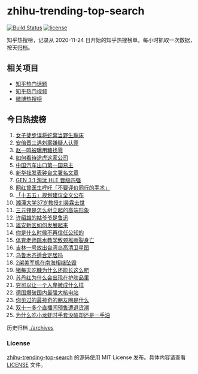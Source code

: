 # zhihu-trending-top-search

[![Build Status](https://github.com/justjavac/zhihu-trending-top-search/workflows/ci/badge.svg?branch=main)](https://github.com/justjavac/zhihu-trending-top-search/actions)
[![license](https://img.shields.io/github/license/justjavac/zhihu-trending-top-search)](https://github.com/justjavac/zhihu-trending-top-search/blob/main/LICENSE)

知乎热搜榜，记录从 2020-11-24 日开始的知乎热搜榜单。每小时抓取一次数据，按天[归档](./archives)。

## 相关项目

- [知乎热门话题](https://github.com/justjavac/zhihu-trending-hot-questions)
- [知乎热门视频](https://github.com/justjavac/zhihu-trending-hot-video)
- [微博热搜榜](https://github.com/justjavac/weibo-trending-hot-search)

## 今日热搜榜

<!-- BEGIN -->
<!-- 最后更新时间 Wed Oct 29 2025 11:17:04 GMT+0800 (China Standard Time) -->

1. [女子徒步误将蛇窝当野生蹦床](https://www.zhihu.com/search?q=%E5%A5%B3%E5%AD%90%E5%BE%92%E6%AD%A5%E8%AF%AF%E5%B0%86%E8%9B%87%E7%AA%9D%E5%BD%93%E9%87%8E%E7%94%9F%E8%B9%A6%E5%BA%8A)
1. [安倍晋三遇刺案嫌疑人认罪](https://www.zhihu.com/search?q=%E5%AE%89%E5%80%8D%E6%99%8B%E4%B8%89%E9%81%87%E5%88%BA%E6%A1%88%E5%AB%8C%E7%96%91%E4%BA%BA%E8%AE%A4%E7%BD%AA)
1. [赵一鸣被曝用糖找零](https://www.zhihu.com/search?q=%E8%B5%B5%E4%B8%80%E9%B8%A3%E8%A2%AB%E6%9B%9D%E7%94%A8%E7%B3%96%E6%89%BE%E9%9B%B6)
1. [如何看待途虎这家公司](https://www.zhihu.com/search?q=%E5%A6%82%E4%BD%95%E7%9C%8B%E5%BE%85%E9%80%94%E8%99%8E%E8%BF%99%E5%AE%B6%E5%85%AC%E5%8F%B8)
1. [中国汽车出口第一国易主](https://www.zhihu.com/search?q=%E4%B8%AD%E5%9B%BD%E6%B1%BD%E8%BD%A6%E5%87%BA%E5%8F%A3%E7%AC%AC%E4%B8%80%E5%9B%BD%E6%98%93%E4%B8%BB)
1. [新华社发表钟台文署名文章](https://www.zhihu.com/search?q=%E6%96%B0%E5%8D%8E%E7%A4%BE%E5%8F%91%E8%A1%A8%E9%92%9F%E5%8F%B0%E6%96%87%E7%BD%B2%E5%90%8D%E6%96%87%E7%AB%A0)
1. [GEN 3:1 淘汰 HLE 晋级四强](https://www.zhihu.com/search?q=GEN%203%3A1%20%E6%B7%98%E6%B1%B0%20HLE%20%E6%99%8B%E7%BA%A7%E5%9B%9B%E5%BC%BA)
1. [网红曾医生呼吁「不要评价同行的手术」](https://www.zhihu.com/search?q=%E7%BD%91%E7%BA%A2%E6%9B%BE%E5%8C%BB%E7%94%9F%E5%91%BC%E5%90%81%E3%80%8C%E4%B8%8D%E8%A6%81%E8%AF%84%E4%BB%B7%E5%90%8C%E8%A1%8C%E7%9A%84%E6%89%8B%E6%9C%AF%E3%80%8D)
1. [「十五五」规划建议全文公布](https://www.zhihu.com/search?q=%E3%80%8C%E5%8D%81%E4%BA%94%E4%BA%94%E3%80%8D%E8%A7%84%E5%88%92%E5%BB%BA%E8%AE%AE%E5%85%A8%E6%96%87%E5%85%AC%E5%B8%83)
1. [湘潭大学37岁教授刘昊霖去世](https://www.zhihu.com/search?q=%E6%B9%98%E6%BD%AD%E5%A4%A7%E5%AD%A637%E5%B2%81%E6%95%99%E6%8E%88%E5%88%98%E6%98%8A%E9%9C%96%E5%8E%BB%E4%B8%96)
1. [三元锂是怎么树立起的高端形象](https://www.zhihu.com/search?q=%E4%B8%89%E5%85%83%E9%94%82%E6%98%AF%E6%80%8E%E4%B9%88%E6%A0%91%E7%AB%8B%E8%B5%B7%E7%9A%84%E9%AB%98%E7%AB%AF%E5%BD%A2%E8%B1%A1)
1. [许绍雄的姑爷爷是鲁迅](https://www.zhihu.com/search?q=%E8%AE%B8%E7%BB%8D%E9%9B%84%E7%9A%84%E5%A7%91%E7%88%B7%E7%88%B7%E6%98%AF%E9%B2%81%E8%BF%85)
1. [雄安新区如何发展起来](https://www.zhihu.com/search?q=%E9%9B%84%E5%AE%89%E6%96%B0%E5%8C%BA%E5%A6%82%E4%BD%95%E5%8F%91%E5%B1%95%E8%B5%B7%E6%9D%A5)
1. [你是什么时候不再信任公知的](https://www.zhihu.com/search?q=%E4%BD%A0%E6%98%AF%E4%BB%80%E4%B9%88%E6%97%B6%E5%80%99%E4%B8%8D%E5%86%8D%E4%BF%A1%E4%BB%BB%E5%85%AC%E7%9F%A5%E7%9A%84)
1. [体育老师跳水教学致颈椎断裂身亡](https://www.zhihu.com/search?q=%E4%BD%93%E8%82%B2%E8%80%81%E5%B8%88%E8%B7%B3%E6%B0%B4%E6%95%99%E5%AD%A6%E8%87%B4%E9%A2%88%E6%A4%8E%E6%96%AD%E8%A3%82%E8%BA%AB%E4%BA%A1)
1. [吉林一号放出台湾岛高清卫星图](https://www.zhihu.com/search?q=%E5%90%89%E6%9E%97%E4%B8%80%E5%8F%B7%E6%94%BE%E5%87%BA%E5%8F%B0%E6%B9%BE%E5%B2%9B%E9%AB%98%E6%B8%85%E5%8D%AB%E6%98%9F%E5%9B%BE)
1. [乌鲁木齐适合定居吗](https://www.zhihu.com/search?q=%E4%B9%8C%E9%B2%81%E6%9C%A8%E9%BD%90%E9%80%82%E5%90%88%E5%AE%9A%E5%B1%85%E5%90%97)
1. [2架美军机在南海相继坠毁](https://www.zhihu.com/search?q=2%E6%9E%B6%E7%BE%8E%E5%86%9B%E6%9C%BA%E5%9C%A8%E5%8D%97%E6%B5%B7%E7%9B%B8%E7%BB%A7%E5%9D%A0%E6%AF%81)
1. [猪每天吃糠为什么还能长这么肥](https://www.zhihu.com/search?q=%E7%8C%AA%E6%AF%8F%E5%A4%A9%E5%90%83%E7%B3%A0%E4%B8%BA%E4%BB%80%E4%B9%88%E8%BF%98%E8%83%BD%E9%95%BF%E8%BF%99%E4%B9%88%E8%82%A5)
1. [苏丹红为什么会出现在护肤品里](https://www.zhihu.com/search?q=%E8%8B%8F%E4%B8%B9%E7%BA%A2%E4%B8%BA%E4%BB%80%E4%B9%88%E4%BC%9A%E5%87%BA%E7%8E%B0%E5%9C%A8%E6%8A%A4%E8%82%A4%E5%93%81%E9%87%8C)
1. [穷可以让一个人卑微成什么样](https://www.zhihu.com/search?q=%E7%A9%B7%E5%8F%AF%E4%BB%A5%E8%AE%A9%E4%B8%80%E4%B8%AA%E4%BA%BA%E5%8D%91%E5%BE%AE%E6%88%90%E4%BB%80%E4%B9%88%E6%A0%B7)
1. [德国爆破国内最强大核电站](https://www.zhihu.com/search?q=%E5%BE%B7%E5%9B%BD%E7%88%86%E7%A0%B4%E5%9B%BD%E5%86%85%E6%9C%80%E5%BC%BA%E5%A4%A7%E6%A0%B8%E7%94%B5%E7%AB%99)
1. [你见过的最神奇的朋友圈是什么](https://www.zhihu.com/search?q=%E4%BD%A0%E8%A7%81%E8%BF%87%E7%9A%84%E6%9C%80%E7%A5%9E%E5%A5%87%E7%9A%84%E6%9C%8B%E5%8F%8B%E5%9C%88%E6%98%AF%E4%BB%80%E4%B9%88)
1. [双十一多个直播间预售遭退货潮](https://www.zhihu.com/search?q=%E5%8F%8C%E5%8D%81%E4%B8%80%E5%A4%9A%E4%B8%AA%E7%9B%B4%E6%92%AD%E9%97%B4%E9%A2%84%E5%94%AE%E9%81%AD%E9%80%80%E8%B4%A7%E6%BD%AE)
1. [为什么吃小龙虾时手套没破却还是一手油](https://www.zhihu.com/search?q=%E4%B8%BA%E4%BB%80%E4%B9%88%E5%90%83%E5%B0%8F%E9%BE%99%E8%99%BE%E6%97%B6%E6%89%8B%E5%A5%97%E6%B2%A1%E7%A0%B4%E5%8D%B4%E8%BF%98%E6%98%AF%E4%B8%80%E6%89%8B%E6%B2%B9)

<!-- END -->

历史归档 [./archives](./archives)

### License

[zhihu-trending-top-search](https://github.com/justjavac/zhihu-trending-top-search) 的源码使用 MIT License
发布。具体内容请查看 [LICENSE](./LICENSE) 文件。
